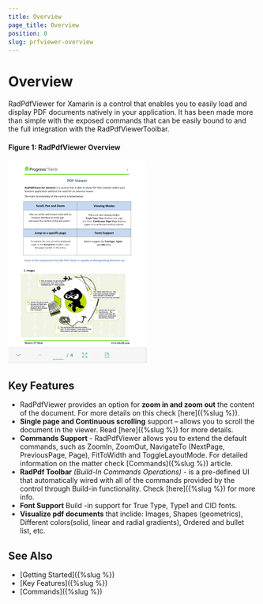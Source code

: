 ```yaml
---
title: Overview
page_title: Overview
position: 0
slug: prfviewer-overview
---
```


# Overview

RadPdfViewer for Xamarin is a control that enables you to easily load and display PDF documents natively in your application. It has been made more than simple with the exposed commands that can be easily bound to and the full integration with the RadPdfViewerToolbar.

#### Figure 1: RadPdfViewer Overview

![PdfViewer Overview](images/pdfviewer-overview.png "PdfViewer Overview")

## Key Features

* RadPdfViewer provides an option for **zoom in and zoom out** the content of the document. For more details on this check [here]({%slug %}).
* **Single page and Continuous scrolling** support – allows you to scroll the document in the viewer. Read [here]({%slug %}) for more details.
* **Commands Support** - RadPdfViewer allows you to extend the default commands, such as ZoomIn, ZoomOut, NavigateTo (NextPage, PreviousPage, Page), FitToWidth and ToggleLayoutMode. For detailed information on the matter check [Commands]({%slug %}) article. 
* **RadPdf Toolbar** *(Build-In Commands Operations)* - is a pre-defined UI that automatically wired with all of the commands provided by the control through Build-in functionality. Check [here]({%slug %}) for more info.
* **Font Support** Build -in support for True Type, Type1 and CID fonts.
* **Visualize pdf documents** that inclide: Images, Shapes (geometrics), Different colors(solid, linear and radial gradients), Ordered and bullet list, etc. 

## See Also

- [Getting Started]({%slug %})
- [Key Features]({%slug %})
- [Commands]({%slug %})
